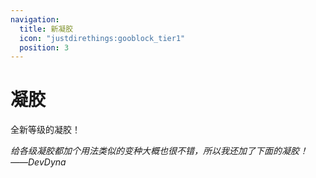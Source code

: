 ```yaml
---
navigation:
  title: 新凝胶
  icon: "justdirethings:gooblock_tier1"
  position: 3
---
```


# 凝胶

全新等级的凝胶！

<CategoryIndex category="goo"></CategoryIndex>

*给各级凝胶都加个用法类似<ItemLink id="justdynathings:energized_goo"/>的变种大概也很不错，所以我还加了下面的凝胶！——DevDyna*

<CategoryIndex category="energy_goo"></CategoryIndex>
